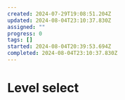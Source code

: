 ```yaml
---
created: 2024-07-29T19:08:51.204Z
updated: 2024-08-04T23:10:37.830Z
assigned: ""
progress: 0
tags: []
started: 2024-08-04T20:39:53.694Z
completed: 2024-08-04T23:10:37.830Z
---
```


# Level select
